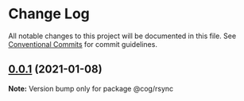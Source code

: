 # Change Log

All notable changes to this project will be documented in this file.
See [Conventional Commits](https://conventionalcommits.org) for commit guidelines.

## [0.0.1](https://github.com/gearbox-built/cog/compare/v1.0.1...v0.0.1) (2021-01-08)

**Note:** Version bump only for package @cog/rsync
